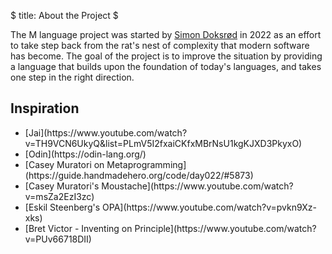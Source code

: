 $
title: About the Project
$

The M language project was started by [Simon Doksrød](https://github.com/Soimn) in 2022 as an effort to take step back from the rat's nest of complexity that modern software has become. The goal of the project is to improve the situation by providing a language that builds upon the foundation of today's languages, and takes one step in the right direction.

## Inspiration
<ul style="margin-top: 0">
	<li>[Jai](https://www.youtube.com/watch?v=TH9VCN6UkyQ&list=PLmV5I2fxaiCKfxMBrNsU1kgKJXD3PkyxO)</li>
	<li>[Odin](https://odin-lang.org/)</li>
	<li>[Casey Muratori on Metaprogramming](https://guide.handmadehero.org/code/day022/#5873)</li>
	<li>[Casey Muratori's Moustache](https://www.youtube.com/watch?v=msZa2EzI3zc)</li>
	<li>[Eskil Steenberg's OPA](https://www.youtube.com/watch?v=pvkn9Xz-xks)</li>
	<li>[Bret Victor - Inventing on Principle](https://www.youtube.com/watch?v=PUv66718DII)</li>
</ul>